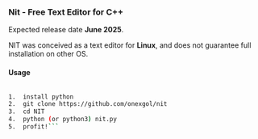 ### **Nit - Free Text Editor for C++**

Expected release date **June 2025**. 

NIT was conceived as a text editor for **Linux**, and does not guarantee full installation on other OS.

#### **Usage**

######

```bash
1.  install python
2.  git clone https://github.com/onexgol/nit
3.  cd NIT
4.  python (or python3) nit.py
5.  profit!```
